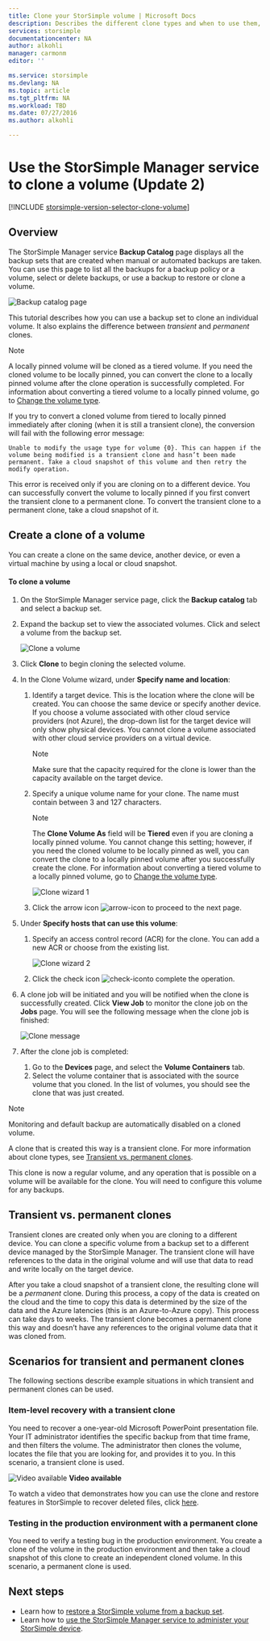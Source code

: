 ```yaml
---
title: Clone your StorSimple volume | Microsoft Docs
description: Describes the different clone types and when to use them, and explains how you can use a backup set to clone an individual volume.
services: storsimple
documentationcenter: NA
author: alkohli
manager: carmonm
editor: ''

ms.service: storsimple
ms.devlang: NA
ms.topic: article
ms.tgt_pltfrm: NA
ms.workload: TBD
ms.date: 07/27/2016
ms.author: alkohli

---
```

# Use the StorSimple Manager service to clone a volume (Update 2)
[!INCLUDE [storsimple-version-selector-clone-volume](../../includes/storsimple-version-selector-clone-volume.md)]

## Overview
The StorSimple Manager service **Backup Catalog** page displays all the backup sets that are created when manual or automated backups are taken. You can use this page to list all the backups for a backup policy or a volume, select or delete backups, or use a backup to restore or clone a volume.

![Backup catalog page](./media/storsimple-clone-volume-u2/backupCatalog.png)  

This tutorial describes how you can use a backup set to clone an individual volume. It also explains the difference between *transient* and *permanent* clones.

> [!NOTE]
> A locally pinned volume will be cloned as a tiered volume. If you need the cloned volume to be locally pinned, you can convert the clone to a locally pinned volume after the clone operation is successfully completed. For information about converting a tiered volume to a locally pinned volume, go to [Change the volume type](storsimple-manage-volumes-u2.md#change-the-volume-type).
> 
> If you try to convert a cloned volume from tiered to locally pinned immediately after cloning (when it is still a transient clone), the conversion will fail with the following error message:
> 
> `Unable to modify the usage type for volume {0}. This can happen if the volume being modified is a transient clone and hasn’t been made permanent. Take a cloud snapshot of this volume and then retry the modify operation.` 
> 
> This error is received only if you are cloning on to a different device. You can successfully convert the volume to locally pinned if you first convert the transient clone to a permanent clone. To convert the transient clone to a permanent clone, take a cloud snapshot of it.
> 
> 

## Create a clone of a volume
You can create a clone on the same device, another device, or even a virtual machine by using a local or cloud snapshot.

#### To clone a volume
1. On the StorSimple Manager service page, click the **Backup catalog** tab and select a backup set.
2. Expand the backup set to view the associated volumes. Click and select a volume from the backup set.
   
     ![Clone a volume](./media/storsimple-clone-volume-u2/CloneVol.png) 
3. Click **Clone** to begin cloning the selected volume.
4. In the Clone Volume wizard, under **Specify name and location**:
   
   1. Identify a target device. This is the location where the clone will be created. You can choose the same device or specify another device. If you choose a volume associated with other cloud service providers (not Azure), the drop-down list for the target device will only show physical devices. You cannot clone a volume associated with other cloud service providers on a virtual device.
      
      > [!NOTE]
      > Make sure that the capacity required for the clone is lower than the capacity available on the target device.
      > 
      > 
   2. Specify a unique volume name for your clone. The name must contain between 3 and 127 characters. 
      
      > [!NOTE]
      > The **Clone Volume As** field will be **Tiered** even if you are cloning a locally pinned volume. You cannot change this setting; however, if you need the cloned volume to be locally pinned as well, you can convert the clone to a locally pinned volume after you successfully create the clone. For information about converting a tiered volume to a locally pinned volume, go to [Change the volume type](storsimple-manage-volumes-u2.md#change-the-volume-type).
      > 
      > 
      
        ![Clone wizard 1](./media/storsimple-clone-volume-u2/clone1.png) 
   3. Click the arrow icon ![arrow-icon](./media/storsimple-clone-volume-u2/HCS_ArrowIcon.png) to proceed to the next page.
5. Under **Specify hosts that can use this volume**:
   
   1. Specify an access control record (ACR) for the clone. You can add a new ACR or choose from the existing list.
      
        ![Clone wizard 2](./media/storsimple-clone-volume-u2/clone2.png) 
   2. Click the check icon ![check-icon](./media/storsimple-clone-volume-u2/HCS_CheckIcon.png)to complete the operation.
6. A clone job will be initiated and you will be notified when the clone is successfully created. Click **View Job** to monitor the clone job on the **Jobs** page. You will see the following message when the clone job is finished:
   
    ![Clone message](./media/storsimple-clone-volume-u2/CloneMsg.png) 
7. After the clone job is completed:
   
   1. Go to the **Devices** page, and select the **Volume Containers** tab. 
   2. Select the volume container that is associated with the source volume that you cloned. In the list of volumes, you should see the clone that was just created.

> [!NOTE]
> Monitoring and default backup are automatically disabled on a cloned volume.
> 
> 

A clone that is created this way is a transient clone. For more information about clone types, see [Transient vs. permanent clones](#transient-vs.-permanent-clones).

This clone is now a regular volume, and any operation that is possible on a volume will be available for the clone. You will need to configure this volume for any backups.

## Transient vs. permanent clones
Transient clones are created only when you are cloning to a different device. You can clone a specific volume from a backup set to a different device managed by the StorSimple Manager. The transient clone will have references to the data in the original volume and will use that data to read and write locally on the target device. 

After you take a cloud snapshot of a transient clone, the resulting clone will be a *permanent* clone. During this process, a copy of the data is created on the cloud and the time to copy this data is determined by the size of the data and the Azure latencies (this is an Azure-to-Azure copy). This process can take days to weeks. The transient clone becomes a permanent clone this way and doesn’t have any references to the original volume data that it was cloned from. 

## Scenarios for transient and permanent clones
The following sections describe example situations in which transient and permanent clones can be used.

### Item-level recovery with a transient clone
You need to recover a one-year-old Microsoft PowerPoint presentation file. Your IT administrator identifies the specific backup from that time frame, and then filters the volume. The administrator then clones the volume, locates the file that you are looking for, and provides it to you. In this scenario, a transient clone is used. 

![Video available](./media/storsimple-clone-volume-u2/Video_icon.png) **Video available**

To watch a video that demonstrates how you can use the clone and restore features in StorSimple to recover deleted files, click [here](https://azure.microsoft.com/documentation/videos/storsimple-recover-deleted-files-with-storsimple/).

### Testing in the production environment with a permanent clone
You need to verify a testing bug in the production environment. You create a clone of the volume in the production environment and then take a cloud snapshot of this clone to create an independent cloned volume. In this scenario, a permanent clone is used.  

## Next steps
* Learn how to [restore a StorSimple volume from a backup set](storsimple-restore-from-backup-set-u2.md).
* Learn how to [use the StorSimple Manager service to administer your StorSimple device](storsimple-manager-service-administration.md).

